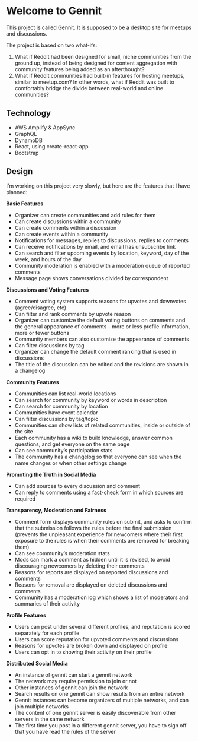 # Welcome to Gennit

This project is called Gennit. It is supposed to be a desktop site for meetups and discussions.

The project is based on two what-ifs:

1. What if Reddit had been designed for small, niche communities from the ground up, instead of being designed for content aggregation with community features being added as an afterthought?
2. What if Reddit communities had built-in features for hosting meetups, similar to meetup.com? In other words, what if Reddit was built to comfortably bridge the divide between real-world and online communities?

## Technology

- AWS Amplify & AppSync
- GraphQL
- DynamoDB
- React, using create-react-app
- Bootstrap

## Design

I'm working on this project very slowly, but here are the features that I have planned:

**Basic Features**

- Organizer can create communities and add rules for them
- Can create discussions within a community
- Can create comments within a discussion
- Can create events within a community
- Notifications for messages, replies to discussions, replies to comments
- Can receive notifications by email, and email has unsubscribe link
- Can search and filter upcoming events by location, keyword, day of the week, and hours of the day
- Community moderation is enabled with a moderation queue of reported comments
- Message page shows conversations divided by correspondent

**Discussions and Voting Features**

- Comment voting system supports reasons for upvotes and downvotes (agree/disagree, etc)
- Can filter and rank comments by upvote reason
- Organizer can customize the default voting buttons on comments and the general appearance of comments - more or less profile information, more or fewer buttons
- Community members can also customize the appearance of comments
- Can filter discussions by tag
- Organizer can change the default comment ranking that is used in discussions
- The title of the discussion can be edited and the revisions are shown in a changelog

**Community Features**

- Communities can list real-world locations
- Can search for community by keyword or words in description
- Can search for community by location
- Communities have event calendar
- Can filter discussions by tag/topic
- Communities can show lists of related communities, inside or outside of the site
- Each community has a wiki to build knowledge, answer common questions, and get everyone on the same page
- Can see community’s participation stats
- The community has a changelog so that everyone can see when the name changes or when other settings change

**Promoting the Truth in Social Media**

- Can add sources to every discussion and comment
- Can reply to comments using a fact-check form in which sources are required

**Transparency, Moderation and Fairness**

- Comment form displays community rules on submit, and asks to confirm that the submission follows the rules before the final submission (prevents the unpleasant experience for newcomers where their first exposure to the rules is when their comments are removed for breaking them)
- Can see community’s moderation stats
- Mods can mark a comment as hidden until it is revised, to avoid discouraging newcomers by deleting their comments
- Reasons for reports are displayed on reported discussions and comments
- Reasons for removal are displayed on deleted discussions and comments
- Community has a moderation log which shows a list of moderators and summaries of their activity

**Profile Features**

- Users can post under several different profiles, and reputation is scored separately for each profile
- Users can score reputation for upvoted comments and discussions
- Reasons for upvotes are broken down and displayed on profile
- Users can opt in to showing their activity on their profile

**Distributed Social Media**

- An instance of gennit can start a gennit network
- The network may require permission to join or not
- Other instances of gennit can join the network
- Search results on one gennit can show results from an entire network
- Gennit instances can become organizers of multiple networks, and can join multiple networks
- The content of one gennit server is easily discoverable from other servers in the same network
- The first time you post in a different gennit server, you have to sign off that you have read the rules of the server
